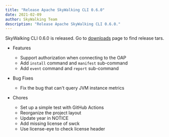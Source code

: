 ```yaml
---
title: "Release Apache SkyWalking CLI 0.6.0"
date: 2021-02-09
author: SkyWalking Team
description: "Release Apache SkyWalking CLI 0.6.0."
---
```


SkyWalking CLI 0.6.0 is released. Go to [downloads](https://skywalking.apache.org/downloads) page to find release tars.

- Features
  - Support authorization when connecting to the OAP
  - Add `install` command and `manifest` sub-command
  - Add `event` command and `report` sub-command

- Bug Fixes
  - Fix the bug that can't query JVM instance metrics

- Chores
  - Set up a simple test with GitHub Actions
  - Reorganize the project layout
  - Update year in NOTICE
  - Add missing license of swck
  - Use license-eye to check license header
